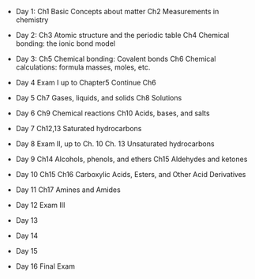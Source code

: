 *  Day 1: 
    Ch1 Basic Concepts about matter
    Ch2 Measurements in chemistry

 *  Day 2:
    Ch3 Atomic structure and the periodic table
    Ch4 Chemical bonding: the ionic bond model

 *  Day 3:
    Ch5 Chemical bonding: Covalent bonds
    Ch6 Chemical calculations: formula masses, moles, etc.

 *  Day 4 
    Exam I  up to Chapter5
    Continue Ch6

 *  Day 5
    Ch7 Gases, liquids, and solids
    Ch8 Solutions

 *  Day 6
    Ch9 Chemical reactions
    Ch10 Acids, bases, and salts

 *  Day 7 
    Ch12,13 Saturated hydrocarbons

 *  Day 8
    Exam II, up to Ch. 10
    Ch. 13  Unsaturated hydrocarbons

 *  Day 9
    Ch14 Alcohols, phenols, and ethers
    Ch15 Aldehydes and ketones

 *  Day 10
    Ch15
    Ch16 Carboxylic Acids, Esters, and Other Acid Derivatives
  
 *  Day 11
    Ch17  Amines and Amides

 *  Day 12
    Exam III

 *  Day 13

 *  Day 14

 *  Day 15

 *  Day 16
    Final Exam
